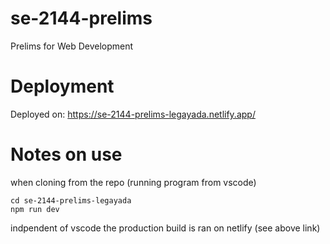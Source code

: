 # se-2144-prelims
Prelims for Web Development

# Deployment
Deployed on: https://se-2144-prelims-legayada.netlify.app/

# Notes on use
when cloning from the repo (running program from vscode) 
```
cd se-2144-prelims-legayada
npm run dev
```
indpendent of vscode the production build is ran on netlify (see above link) 
